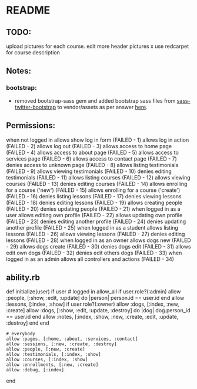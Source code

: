 README
====================

TODO:
-------
upload pictures for each course.
edit more header pictures
x use redcarpet for course description


Notes:
------

### bootstrap:
- removed bootstrap-sass gem and added bootstrap sass files from [sass-twitter-bootstrap](https://github.com/jlong/sass-twitter-bootstrap) to vendor/assets as per answer [here](http://stackoverflow.com/a/15868449).

Permissions:
------------

  when not logged in
    allows show log in form (FAILED - 1)
    allows log in action (FAILED - 2)
    allows log out (FAILED - 3)
    allows access to home page (FAILED - 4)
    allows access to about page (FAILED - 5)
    allows access to services page (FAILED - 6)
    allows access to contact page (FAILED - 7)
    denies access to unknown page (FAILED - 8)
    allows listing testimonials (FAILED - 9)
    allows viewing testimonials (FAILED - 10)
    denies editing testimonials (FAILED - 11)
    allows listing courses (FAILED - 12)
    allows viewing courses (FAILED - 13)
    denies editing courses (FAILED - 14)
    allows enrolling for a course ('new') (FAILED - 15)
    allows enrolling for a course ('create') (FAILED - 16)
    denies listing lessons (FAILED - 17)
    denies viewing lessons (FAILED - 18)
    denies editing lessons (FAILED - 19)
    allows creating people (FAILED - 20)
    denies updating people (FAILED - 21)
  when logged in as a user
    allows editing own profile (FAILED - 22)
    allows updating own profile (FAILED - 23)
    denies editing another profile (FAILED - 24)
    denies updating another profile (FAILED - 25)
  when logged in as a student
    allows listing lessons (FAILED - 26)
    allows viewing lessons (FAILED - 27)
    denies editing lessons (FAILED - 28)
  when logged in as an owner
    allows dogs new (FAILED - 29)
    allows dogs create (FAILED - 30)
    denies dogs edit (FAILED - 31)
    allows edit own dogs (FAILED - 32)
    denies edit others dogs (FAILED - 33)
  when logged in as an admin
    allows all controllers and actions (FAILED - 34)

ability.rb
----------
def initialize(user)
    if user
      # logged in
      allow_all if user.role?(:admin)
      allow :people, [:show, :edit, :update] do |person|
        person.id == user.id
      end
      allow :lessons, [:index, :show]
      if user.role?(:owner)
        allow :dogs, [:index, :new, :create]
        allow :dogs, [:show, :edit, :update, :destroy] do |dog|
          dog.person_id == user.id
        end
        allow :notes, [:index, :show, :new, :create, :edit, :update, :destroy]
      end
    end

    # everybody
    allow :pages, [:home, :about, :services, :contact]
    allow :sessions, [:new, :create, :destroy]
    allow :people, [:new, :create]
    allow :testimonials, [:index, :show]
    allow :courses, [:index, :show]
    allow :enrollments, [:new, :create]
    allow :debug, [:index]
  end
